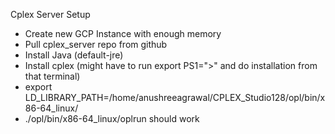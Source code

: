 Cplex Server Setup
- Create new GCP Instance with enough memory
- Pull cplex_server repo from github
- Install Java (default-jre)
- Install cplex (might have to run export PS1=">" and do installation from that terminal)
- export LD_LIBRARY_PATH=/home/anushreeagrawal/CPLEX_Studio128/opl/bin/x86-64_linux/
- ./opl/bin/x86-64_linux/oplrun should work